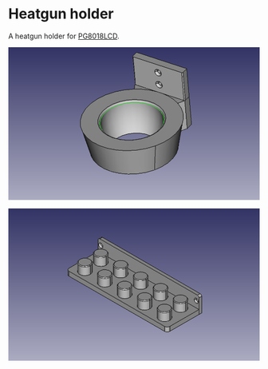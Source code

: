 # Heatgun holder

A heatgun holder for [PG8018LCD](https://duckduckgo.com/?t=ffab&q=PG8018LCD&iax=images&ia=images).

![Screenshot of heatgun holder](heatgun-holder.png)

![Screenshot of heads holder](heads-holder.png)
